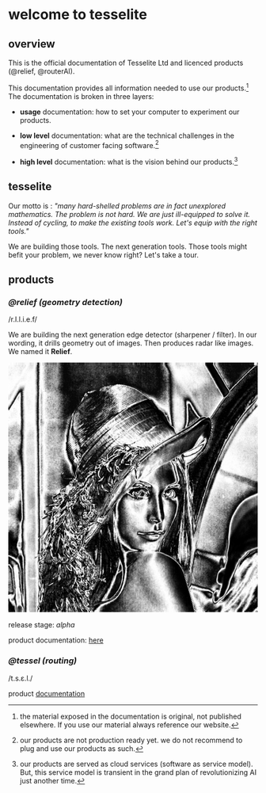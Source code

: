 # **welcome to tesselite**


## **overview**

This is the official documentation of Tesselite Ltd and licenced products (@relief, @routerAI).

This documentation provides all information needed to use our products.[^1] The documentation is broken in three layers:

- **usage** documentation: how to set your computer to experiment our products. 

- **low level** documentation: what are the technical challenges in the engineering of customer facing software.[^2]

- **high level** documentation: what is the vision behind our products.[^3]




[^1]: the material exposed in the documentation is original, not published elsewhere. If you use our material always reference our website.
[^2]: our products are not production ready yet. we do not recommend to plug and use our products as such.  
[^3]: our products are served as cloud services (software as service model). But, this service model is transient in the grand plan of revolutionizing AI just another time. 

## **tesselite**

Our motto is : *"many hard-shelled problems are in fact unexplored mathematics. 
The problem is not hard. We are just ill-equipped to solve it.
Instead of cycling, to make the existing tools work. Let's equip with the right tools."*

We are building those tools. The next generation tools. Those tools might befit your problem, we never know right?
Let's take a tour.


## **products**


### *@relief (geometry detection)*

/r.I.l.i.e.f/

We are building the next generation edge detector (sharpener / filter). 
In our wording, it drills geometry out of images.
Then produces radar like images. We named it **Relief**.

![img](static/lena.png)

release stage: *alpha*

product documentation: [here](relief.md)



### *@tessel (routing)* 

/t.s.ɛ.l./

product [documentation](router_ai.md)
